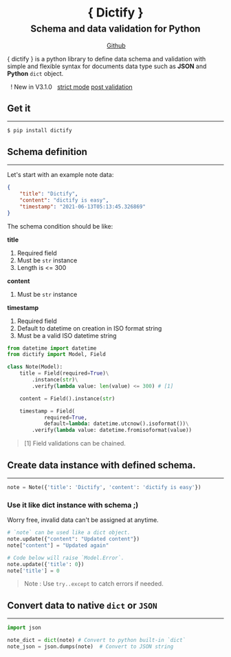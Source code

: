 <h1 style="width: 100%; text-align: center; margin-bottom: 0.5rem;">{ Dictify }</h1>

<h2 style="width: 100%; text-align: center; margin-top: 0.5rem;">Schema and data validation for Python</h2>

<div style="display: flex; justify-content: center;">
    <a class="button"
            href="https://github.com/nitipit/dictify">
        <el-icon set="brand" name="github" style="margin-right: 0.2rem;"></el-icon>
        Github
    </a>
</div>

<pkt-tag>{ dictify }</pkt-tag> is a python library to define data schema and validation with simple and flexible syntax for documents data type such as **JSON** and **Python** `dict` object.

<div id="new-features">
    <pkt-badge style="padding:0.1rem 0.5rem;">! New in V3.1.0</pkt-badge>
    <a href="guide/usage.html#strict-mode" class="pkt-box-arrow-left">strict mode</a>
    <a href="guide/usage.html#post-validation" class="pkt-box-arrow-left">post validation</a>
</div>

## Get it
---

```shell
$ pip install dictify
```

## Schema definition
---
Let's start with an example note data:

```json
{
    "title": "Dictify",
    "content": "dictify is easy",
    "timestamp": "2021-06-13T05:13:45.326869"
}
```

The schema condition should be like:

**title**
1. Required field
2. Must be `str` instance
3. Length is <= 300

**content**
1. Must be `str` instance

**timestamp**
1. Required field
2. Default to datetime on creation in ISO format string
3. Must be a valid ISO datetime string


```python
from datetime import datetime
from dictify import Model, Field

class Note(Model):
    title = Field(required=True)\
        .instance(str)\
        .verify(lambda value: len(value) <= 300) # [1]

    content = Field().instance(str)

    timestamp = Field(
            required=True,
            default=lambda: datetime.utcnow().isoformat())\
        .verify(lambda value: datetime.fromisoformat(value))
```

> [1] Field validations can be chained.

## Create data instance with defined schema.
---

```python
note = Note({'title': 'Dictify', 'content': 'dictify is easy'})
```

### Use it like dict instance with schema ;)

Worry free, invalid data can't be assigned at anytime.


```python
# `note` can be used like a dict object.
note.update({"content": "Updated content"})
note["content"] = "Updated again"

# Code below will raise `Model.Error`.
note.update({'title': 0})
note['title'] = 0
```

> Note : Use `try..except` to catch errors if needed.


## Convert data to native `dict` or `JSON`
---

```python
import json

note_dict = dict(note) # Convert to python built-in `dict`
note_json = json.dumps(note)  # Convert to JSON string
```